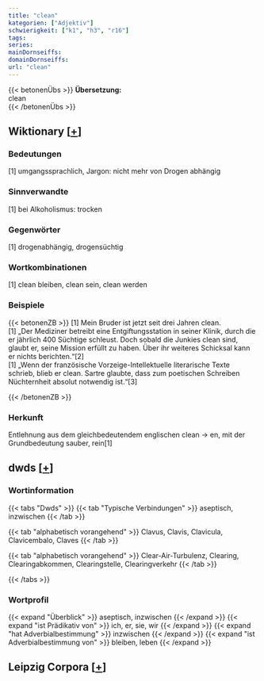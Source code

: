 ```yaml
---
title: "clean"
kategorien: ["Adjektiv"]
schwierigkeit: ["k1", "h3", "r16"]
tags:
series:
mainDornseiffs:
domainDornseiffs:
url: "clean"
---
```


{{< betonenÜbs >}}
**Übersetzung:**  
clean  
{{< /betonenÜbs >}}

## Wiktionary [[+](https://de.wiktionary.org/wiki/clean)]

### Bedeutungen
[1] umgangssprachlich, Jargon: nicht mehr von Drogen abhängig  

### Sinnverwandte
[1] bei Alkoholismus: trocken  

### Gegenwörter
[1] drogenabhängig, drogensüchtig  

### Wortkombinationen
[1] clean bleiben, clean sein, clean werden  

### Beispiele
{{< betonenZB >}}
[1] Mein Bruder ist jetzt seit drei Jahren clean.  
[1] „Der Mediziner betreibt eine Entgiftungsstation in seiner Klinik, durch die er jährlich 400 Süchtige schleust. Doch sobald die Junkies clean sind, glaubt er, seine Mission erfüllt zu haben. Über ihr weiteres Schicksal kann er nichts berichten.“[2]  
[1] „Wenn der französische Vorzeige-Intellektuelle literarische Texte schrieb, blieb er clean. Sartre glaubte, dass zum poetischen Schreiben Nüchternheit absolut notwendig ist.“[3]  

{{< /betonenZB >}}
### Herkunft
Entlehnung aus dem gleichbedeutendem englischen clean → en, mit der Grundbedeutung sauber, rein[1]  



## dwds [[+](https://www.dwds.de/wb/clean)]

### Wortinformation
{{< tabs "Dwds" >}}
{{< tab "Typische Verbindungen" >}}
aseptisch, inzwischen
{{< /tab >}}

{{< tab "alphabetisch vorangehend" >}}
Clavus, Clavis, Clavicula, Clavicembalo, Claves
{{< /tab >}}

{{< tab "alphabetisch vorangehend" >}}
Clear-Air-Turbulenz, Clearing, Clearingabkommen, Clearingstelle, Clearingverkehr
{{< /tab >}}

{{< /tabs >}}

### Wortprofil
{{< expand "Überblick" >}} aseptisch, inzwischen {{< /expand >}}
{{< expand "ist Prädikativ von" >}} ich, er, sie, wir {{< /expand >}}
{{< expand "hat Adverbialbestimmung" >}} inzwischen {{< /expand >}}
{{< expand "ist Adverbialbestimmung von" >}} bleiben, leben {{< /expand >}}

## Leipzig Corpora [[+](https://corpora.uni-leipzig.de/en/res?word=clean&corpusId=deu_newscrawl-public_2018)]

